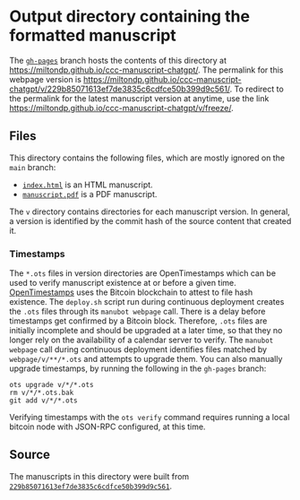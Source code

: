 # Output directory containing the formatted manuscript

The [`gh-pages`](https://github.com/miltondp/ccc-manuscript-chatgpt/tree/gh-pages) branch hosts the contents of this directory at <https://miltondp.github.io/ccc-manuscript-chatgpt/>.
The permalink for this webpage version is <https://miltondp.github.io/ccc-manuscript-chatgpt/v/229b85071613ef7de3835c6cdfce50b399d9c561/>.
To redirect to the permalink for the latest manuscript version at anytime, use the link <https://miltondp.github.io/ccc-manuscript-chatgpt/v/freeze/>.

## Files

This directory contains the following files, which are mostly ignored on the `main` branch:

+ [`index.html`](index.html) is an HTML manuscript.
+ [`manuscript.pdf`](manuscript.pdf) is a PDF manuscript.

The `v` directory contains directories for each manuscript version.
In general, a version is identified by the commit hash of the source content that created it.

### Timestamps

The `*.ots` files in version directories are OpenTimestamps which can be used to verify manuscript existence at or before a given time.
[OpenTimestamps](https://opentimestamps.org/) uses the Bitcoin blockchain to attest to file hash existence.
The `deploy.sh` script run during continuous deployment creates the `.ots` files through its `manubot webpage` call.
There is a delay before timestamps get confirmed by a Bitcoin block.
Therefore, `.ots` files are initially incomplete and should be upgraded at a later time, so that they no longer rely on the availability of a calendar server to verify.
The `manubot webpage` call during continuous deployment identifies files matched by `webpage/v/**/*.ots` and attempts to upgrade them.
You can also manually upgrade timestamps, by running the following in the `gh-pages` branch:

```shell
ots upgrade v/*/*.ots
rm v/*/*.ots.bak
git add v/*/*.ots
```

Verifying timestamps with the `ots verify` command requires running a local bitcoin node with JSON-RPC configured, at this time.

## Source

The manuscripts in this directory were built from
[`229b85071613ef7de3835c6cdfce50b399d9c561`](https://github.com/miltondp/ccc-manuscript-chatgpt/commit/229b85071613ef7de3835c6cdfce50b399d9c561).
